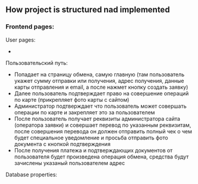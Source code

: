 ## How project is structured nad implemented

### Frontend pages:

User pages:

- 

Пользовательский путь:

- Попадает на страницу обмена, самую главную (там пользователь укажет сумму отправки или получения, адрес получения, данные карты отправления и email, а после нажмет кнопку создать заявку)
- Далее пользователь подтверждает право на совершение операций по карте (прикрепляет фото карты с сайтом)
- Администратор подтверждает что пользователь может совершать операции по карте и закрепляет это за пользователем
- После пользователь получает реквизиты администратора сайта (оператора заявки) и совершает перевод по указанным реквизитам, после совершения перевода он должен отправить полный чек о чем будет специальное уведомление и просьба отправить фото документа с кнопкой подтверждения
- После получения платежа и подтверждающих документов от пользователя будет произведена операция обмена, средства будут зачислены указаный пользователем адрес

Database properties:

